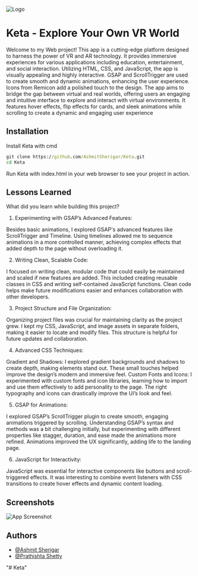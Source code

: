 
![Logo]("Keta\images\logo")



# Keta - Explore Your Own VR World

Welcome to my Web project! This app is a cutting-edge platform designed to harness the power of VR and AR technology. It provides immersive experiences for various applications including education, entertainment, and social interaction. Utilizing HTML, CSS, and JavaScript, the app is visually appealing and highly interactive. GSAP and ScrollTrigger are used to create smooth and dynamic animations, enhancing the user experience. Icons from Remicon add a polished touch to the design. The app aims to bridge the gap between virtual and real worlds, offering users an engaging and intuitive interface to explore and interact with virtual environments. It features hover effects, flip effects for cards, and sleek animations while scrolling to create a dynamic and engaging user experience
## Installation

Install Keta with cmd

```cmd  
git clone https://github.com/AshmitSherigar/Keta.git
cd Keta
```
Run Keta with index.html in your web browser to see your project in action.
## Lessons Learned

What did you learn while building this project? 

1. Experimenting with GSAP’s Advanced Features:

Besides basic animations, I explored GSAP's advanced features like ScrollTrigger and Timeline. Using timelines allowed me to sequence animations in a more controlled manner, achieving complex effects that added depth to the page without overloading it.

2. Writing Clean, Scalable Code:

I focused on writing clean, modular code that could easily be maintained and scaled if new features are added. This included creating reusable classes in CSS and writing self-contained JavaScript functions. Clean code helps make future modifications easier and enhances collaboration with other developers.

3. Project Structure and File Organization:

Organizing project files was crucial for maintaining clarity as the project grew. I kept my CSS, JavaScript, and image assets in separate folders, making it easier to locate and modify files. This structure is helpful for future updates and collaboration.

4. Advanced CSS Techniques:

Gradient and Shadows: I explored gradient backgrounds and shadows to create depth, making elements stand out. These small touches helped improve the design’s modern and immersive feel.
Custom Fonts and Icons: I experimented with custom fonts and icon libraries, learning how to import and use them effectively to add personality to the page. The right typography and icons can drastically improve the UI’s look and feel.

5. GSAP for Animations:

I explored GSAP’s ScrollTrigger plugin to create smooth, engaging animations triggered by scrolling. Understanding GSAP’s syntax and methods was a bit challenging initially, but experimenting with different properties like stagger, duration, and ease made the animations more refined.
Animations improved the UX significantly, adding life to the landing page.

6. JavaScript for Interactivity:

JavaScript was essential for interactive components like buttons and scroll-triggered effects. It was interesting to combine event listeners with CSS transitions to create hover effects and dynamic content loading.
## Screenshots

![App Screenshot](https://via.placeholder.com/468x300?text=App+Screenshot+Here)


## Authors
- [@Ashmit Sherigar](https://www.github.com/AshmitSherigar)
- [@Prathishta Shetty](https://github.com/prathishta-shetty)



"# Keta" 
